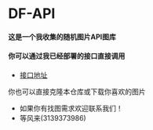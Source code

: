 # DF-API
#### 这是一个我收集的随机图片API图库
#### 你可以通过我已经部署的接口直接调用
- [接口地址](http://api.dengfenglai.cloud)
    
你也可以直接克隆本仓库或下载你喜欢的图片
- 如果你有找图需求欢迎联系我们！
- 等风来(3139373986)
